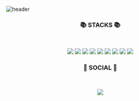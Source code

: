 <!--이모지 출처 : https://gist.github.com/rxaviers/7360908-->
![header](https://capsule-render.vercel.app/api?type=waving&&color=random&height=250&section=header&text=Hyebin%20Park&fontSize=100&animation=fadeIn&fontAlignY=38&desc=%20&descAlignY=62&descAlign=62)

<h3 align="center"><b>📚 STACKS 📚</b></h3>
</br>
<p align="center">
  <img src="https://img.shields.io/badge/JAVA-red?style=for-the-badge&logo=java&logoColor=white">
  <img src="https://img.shields.io/badge/html-orange?style=for-the-badge&logo=html5&logoColor=white"> 
  <img src="https://img.shields.io/badge/css-yellow?style=for-the-badge&logo=css3&logoColor=white"> 
  <img src="https://img.shields.io/badge/javascript-green?style=for-the-badge&logo=javascript&logoColor=black"> 
  <img src="https://img.shields.io/badge/bootstrap-blue?style=for-the-badge&logo=bootstrap&logoColor=white">
  <img src="https://img.shields.io/badge/mysql-navy?style=for-the-badge&logo=mysql&logoColor=white"> 
  <img src="https://img.shields.io/badge/github-purple?style=for-the-badge&logo=github&logoColor=white">
  <img src="https://img.shields.io/badge/apache tomcat-brown?style=for-the-badge&logo=apachetomcat&logoColor=white">
  <img src="https://img.shields.io/badge/Eclipse IDE-gray?style=for-the-badge&logo=Eclipse IDE&logoColor=white">
</p>
<h3 align="center"><b>💌 SOCIAL 💌 </b></h3>
</br>
<p align="center">
<a href="https://bin88.tistory.com"><img src="http://img.shields.io/badge/-Tistory-20c997?style=for-the-badge&link=https://velog.io/@youhyeoneee"/></a>
</p>
